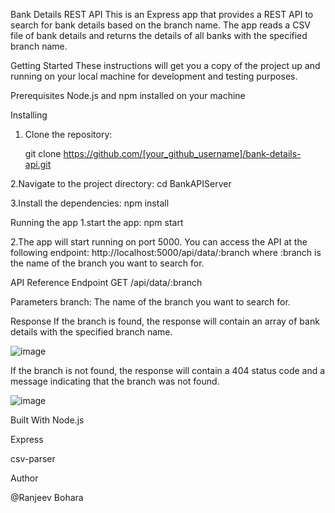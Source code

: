 Bank Details REST API
This is an Express app that provides a REST API to search for bank details based on the branch name. The app reads a CSV file of bank details and returns the details of all banks with the specified branch name.

Getting Started
These instructions will get you a copy of the project up and running on your local machine for development and testing purposes.

Prerequisites
Node.js and npm installed on your machine

Installing
  1. Clone the repository:
  
     git clone https://github.com/[your_github_username]/bank-details-api.git
     

  2.Navigate to the project directory:
    cd BankAPIServer

  3.Install the dependencies:
    npm install

Running the app
  1.start the app:
    npm start

  2.The app will start running on port 5000. You can access the API at the following endpoint:
    http://localhost:5000/api/data/:branch
    where :branch is the name of the branch you want to search for.
  
API Reference
 Endpoint
   GET /api/data/:branch
  
 Parameters
   branch: The name of the branch you want to search for.
   
Response
  If the branch is found, the response will contain an array of bank details with the specified branch name.

![image](https://user-images.githubusercontent.com/91145878/216671871-03683f86-0bae-49fa-ace3-ce919c37c697.png)

  If the branch is not found, the response will contain a 404 status code and a message indicating that the branch was not found.

![image](https://user-images.githubusercontent.com/91145878/216672055-0b8cdfc0-3957-42ec-9de3-145447d877c7.png)

Built With
  Node.js
  
  Express
  
  csv-parser
  
Author

@Ranjeev Bohara

